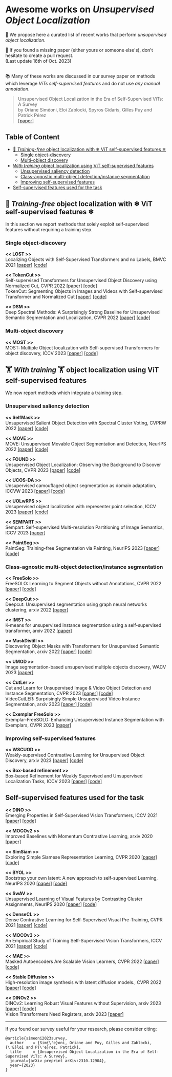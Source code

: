 # Awesome works on *Unsupervised Object Localization*

🌟 We propose here a curated list of recent works that perform *unsupervised object localization*.  

📝 If you found a missing paper (either yours or someone else's), don't hesitate to create a pull request. \
(Last update 16th of Oct. 2023)

##

📚 Many of these works are discussed in our survey paper on methods which leverage *ViTs self-supervised features* and do not use *any manual annotation*. 
>Unsupervised Object Localization in the Era of Self-Supervised ViTs: A Survey 
\
by Oriane Siméoni, Eloi Zablocki, Spyros Gidaris, Gilles Puy and Patrick Pérez \
<a href="https://arxiv.org/abs/2310.12904">[paper]</a>

## Table of Content
* [🚀 *Training-free* object localization with ❄ ViT self-supervised features ❄](#🚀-Training-free-object-localization-with-❄-ViT-self-supervised-features❄)
  * [Single object-discovery](#Single-object-discovery)
  * [Multi-object discovery](#Multi-object-discovery)
* [*With training* object localization using ViT self-supervised features](#With-training-object-localization-using-ViT-self-supervised-features)
  * [Unsupervised saliency detection](#Unsupervised-saliency-detection)
  * [Class-agnostic multi-object detection/instance segmentation](#Class-agnostic-multi-object-detectioninstance-segmentation)
  * [Improving self-supervised features](#Improving-self-supervised-features)
* [Self-supervised features used for the task](#Self-supervised-features-used-for-the-task)


##
## 🚀 *Training-free* object localization with ❄ ViT self-supervised features ❄
In this section we report methods that solely exploit self-supervised features without requiring a training step. 

### Single object-discovery

**<< LOST >>** \
Localizing Objects with Self-Supervised Transformers and no Labels, BMVC 2021
<a href="https://arxiv.org/abs/2109.14279">[paper]</a> <a href="https://github.com/valeoai/LOST">[code]</a>

**<< TokenCut >>** \
Self-supervised Transformers for Unsupervised Object Discovery using Normalized Cut, CVPR 2022
<a href="https://arxiv.org/abs/2202.11539">[paper]</a> <a href="https://github.com/YangtaoWANG95/TokenCut">[code]</a> \
TokenCut: Segmenting Objects in Images and Videos with Self-supervised Transformer and Normalized Cut
<a href="https://arxiv.org/abs/2209.00383">[paper]</a> <a href="https://github.com/YangtaoWANG95/TokenCut_video">[code]</a>

**<< DSM >>** \
Deep Spectral Methods: A Surprisingly Strong Baseline for Unsupervised Semantic Segmentation and Localization, CVPR 2022
<a href="https://arxiv.org/abs/2205.07839">[paper]</a> <a href="https://github.com/lukemelas/deep-spectral-segmentation">[code]</a>

### Multi-object discovery

**<< MOST >>** \
 MOST: Multiple Object localization with Self-supervised Transformers for object discovery, ICCV 2023 
<a href="https://arxiv.org/abs/2304.05387">[paper]</a> <a href="">[code]</a>

##
## 🏋 *With training* 🏋 object localization using ViT self-supervised features
We now report methods which integrate a training step.

### Unsupervised saliency detection

**<< SelfMask >>** \
Unsupervised Salient Object Detection with Spectral Cluster Voting, CVPRW 2022 
<a href="https://arxiv.org/abs/2203.12614">[paper]</a> <a href="https://github.com/NoelShin/selfmask">[code]</a>

**<< MOVE >>** \
MOVE: Unsupervised Movable Object Segmentation and Detection, NeurIPS 2022
<a href="https://arxiv.org/abs/2210.07920">[paper]</a> <a href="https://github.com/adambielski/move-seg">[code]</a>

**<< FOUND >>** \
Unsupervised Object Localization: Observing the Background to Discover Objects, CVPR 2023
<a href="https://arxiv.org/abs/2212.07834">[paper]</a> <a href="https://github.com/valeoai/FOUND">[code]</a>

**<< UCOS-DA >>** \
Unsupervised camouflaged object segmentation as domain adaptation, ICCVW 2023
<a href="https://arxiv.org/abs/2308.04528">[paper]</a> <a href="https://github.com/Jun-Pu/UCOS-DA">[code]</a>

**<< UOLwRPS >>** \
Unsupervised object localization with representer point selection, ICCV 2023
<a href="https://arxiv.org/abs/2309.04172">[paper]</a> <a href=" https://github.com/yeonghwansong/uolwrps">[code]</a>

**<< SEMPART >>** \
Sempart: Self-supervised Multi-resolution Partitioning of Image Semantics, ICCV 2023
<a href="">[paper]</a>

**<< PaintSeg >>** \
PaintSeg: Training-free Segmentation via Painting, NeurIPS 2023
<a href="https://arxiv.org/abs/2305.19406">[paper]</a> <a href="">[code]</a>

### Class-agnostic multi-object detection/instance segmentation 

**<< FreeSolo >>** \
FreeSOLO: Learning to Segment Objects without Annotations, CVPR 2022
<a href="https://arxiv.org/abs/2202.12181">[paper]</a> <a href="https://github.com/NVlabs/FreeSOLO">[code]</a> 

**<< DeepCut >>** \
Deepcut: Unsupervised segmentation using graph neural networks clustering, arxiv 2022
<a href="https://arxiv.org/abs/2212.05853">[paper]</a>

**<< IMST >>** \
K-means for unsupervised instance segmentation using a self-supervised transformer, arxiv 2022 
<a href="https://papers.ssrn.com/sol3/Delivery.cfm/456a55bb-5b72-49b6-be69-b5f39b85c44c-MECA.pdf?abstractid=4251338&mirid=1">[paper]</a>

**<< MaskDistill >>** \
Discovering Object Masks with Transformers for Unsupervised Semantic Segmentation, arxiv 2022
<a href="https://arxiv.org/abs/2206.06363">[paper]</a> <a href="">[code]</a>

**<< UMOD >>** \
Image segmentation-based unsupervised multiple objects discovery, WACV 2023
<a href="https://arxiv.org/abs/2212.10124">[paper]</a>

**<< CutLer >>** \
Cut and Learn for Unsupervised Image & Video Object Detection and Instance Segmentation, CVPR 2023
<a href="">[paper]</a> <a href="https://github.com/facebookresearch/CutLER">[code]</a> \
VideoCutLER: Surprisingly Simple Unsupervised Video Instance Segmentation, arxiv 2023 <a href="https://arxiv.org/abs/2308.14710">[paper] <a href="https://github.com/facebookresearch/CutLER/blob/main/videocutler/README.md">[code]</a>

**<< Exemplar FreeSolo >>** \
Exemplar-FreeSOLO: Enhancing Unsupervised Instance Segmentation with Exemplars, CVPR 2023
<a href="https://openaccess.thecvf.com/content/CVPR2023/papers/Ishtiak_Exemplar-FreeSOLO_Enhancing_Unsupervised_Instance_Segmentation_With_Exemplars_CVPR_2023_paper.pdf">[paper]</a> 

### Improving self-supervised features

**<< WSCUOD >>** \
Weakly-supervised Contrastive Learning for
Unsupervised Object Discovery, arxiv 2023
<a href="https://arxiv.org/abs/2307.03376">[paper]</a> <a href="https://github.com/npucvr/WSCUOD">[code]</a>

**<< Box-based refinement >>** \
Box-based Refinement for Weakly Supervised and Unsupervised Localization
Tasks, ICCV 2023
<a href="https://openaccess.thecvf.com/content/ICCV2023/papers/Gomel_Box-based_Refinement_for_Weakly_Supervised_and_Unsupervised_Localization_Tasks_ICCV_2023_paper.pdf">[paper]</a> <a href="https://github.com/eyalgomel/box-based-refinement">[code]</a>

##
## Self-supervised features used for the task

**<< DINO >>** \
Emerging Properties in Self-Supervised Vision Transformers, ICCV 2021 
<a href="https://arxiv.org/abs/2104.14294">[paper]</a> <a href="https://github.com/facebookresearch/dino">[code]</a>

**<< MOCOv2 >>** \
Improved Baselines with Momentum Contrastive Learning, arxiv 2020
<a href="https://arxiv.org/abs/2003.04297">[paper]</a>

**<< SimSiam >>** \
Exploring Simple Siamese Representation Learning, CVPR 2020
<a href="https://arxiv.org/abs/2011.10566">[paper]</a> <a href="https://github.com/facebookresearch/simsiam">[code]</a>

**<< BYOL >>** \
Bootstrap your own latent: A new approach to self-supervised Learning, NeurIPS 2020
<a href="https://arxiv.org/abs/2006.07733">[paper]</a> <a href="https://github.com/google-deepmind/deepmind-research/tree/master/byol">[code]</a>

**<< SwAV >>** \
Unsupervised Learning of Visual Features by Contrasting Cluster Assignments, NeurIPS 2020
<a href="https://arxiv.org/abs/2006.09882">[paper]</a> <a href="https://github.com/facebookresearch/swav">[code]</a>

**<< DenseCL >>** \
Dense Contrastive Learning for Self-Supervised Visual Pre-Training, CVPR 2021
<a href="https://arxiv.org/abs/2011.09157">[paper]</a> <a href="https://github.com/WXinlong/DenseCL">[code]</a>

**<< MOCOv3 >>** \
An Empirical Study of Training Self-Supervised Vision Transformers, ICCV 2021
<a href="https://arxiv.org/abs/2104.02057">[paper]</a> <a href="https://github.com/facebookresearch/moco-v3">[code]</a>

**<< MAE >>** \
Masked Autoencoders Are Scalable Vision Learners, CVPR 2022
<a href="https://arxiv.org/abs/2111.06377">[paper]</a> <a href="https://github.com/facebookresearch/mae">[code]</a>

**<< Stable Diffusion >>** \
High-resolution image synthesis with latent diffusion models., CVPR 2022
<a href="https://arxiv.org/abs/2112.10752">[paper]</a> <a href="https://github.com/CompVis/latent-diffusion">[code]</a>

**<< DINOv2 >>** \
DINOv2: Learning Robust Visual Features without Supervision, arxiv 2023
 <a href="https://arxiv.org/abs/2304.07193">[paper]</a> <a href="https://github.com/facebookresearch/dinov2">[code]</a> \
Vision Transformers Need Registers, arxiv 2023 <a href="https://arxiv.org/abs/2309.16588">[paper]</a>

--------

If you found our survey useful for your research, please consider citing:
```
@article{simeoni2023survey,
  author    = {Sim{\'e}oni, Oriane and Puy, Gilles and Zablocki, {\'E}loi and P{\'e}rez, Patrick},
  title     = {Unsupervised Object Localization in the Era of Self-Supervised ViTs: A Survey},
  journal={arXiv preprint arXiv:2310.12904},
  year={2023}
}
```
